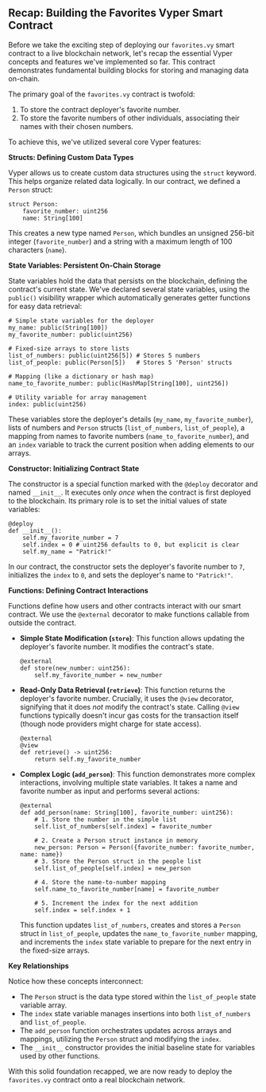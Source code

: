 ## Recap: Building the Favorites Vyper Smart Contract

Before we take the exciting step of deploying our `favorites.vy` smart contract to a live blockchain network, let's recap the essential Vyper concepts and features we've implemented so far. This contract demonstrates fundamental building blocks for storing and managing data on-chain.

The primary goal of the `favorites.vy` contract is twofold:
1.  To store the contract deployer's favorite number.
2.  To store the favorite numbers of other individuals, associating their names with their chosen numbers.

To achieve this, we've utilized several core Vyper features:

**Structs: Defining Custom Data Types**

Vyper allows us to create custom data structures using the `struct` keyword. This helps organize related data logically. In our contract, we defined a `Person` struct:

```vyper
struct Person:
    favorite_number: uint256
    name: String[100]
```

This creates a new type named `Person`, which bundles an unsigned 256-bit integer (`favorite_number`) and a string with a maximum length of 100 characters (`name`).

**State Variables: Persistent On-Chain Storage**

State variables hold the data that persists on the blockchain, defining the contract's current state. We've declared several state variables, using the `public()` visibility wrapper which automatically generates getter functions for easy data retrieval:

```vyper
# Simple state variables for the deployer
my_name: public(String[100])
my_favorite_number: public(uint256)

# Fixed-size arrays to store lists
list_of_numbers: public(uint256[5]) # Stores 5 numbers
list_of_people: public(Person[5])   # Stores 5 'Person' structs

# Mapping (like a dictionary or hash map)
name_to_favorite_number: public(HashMap[String[100], uint256])

# Utility variable for array management
index: public(uint256)
```

These variables store the deployer's details (`my_name`, `my_favorite_number`), lists of numbers and `Person` structs (`list_of_numbers`, `list_of_people`), a mapping from names to favorite numbers (`name_to_favorite_number`), and an `index` variable to track the current position when adding elements to our arrays.

**Constructor: Initializing Contract State**

The constructor is a special function marked with the `@deploy` decorator and named `__init__`. It executes only *once* when the contract is first deployed to the blockchain. Its primary role is to set the initial values of state variables:

```vyper
@deploy
def __init__():
    self.my_favorite_number = 7
    self.index = 0 # uint256 defaults to 0, but explicit is clear
    self.my_name = "Patrick!"
```

In our contract, the constructor sets the deployer's favorite number to `7`, initializes the `index` to `0`, and sets the deployer's name to `"Patrick!"`.

**Functions: Defining Contract Interactions**

Functions define how users and other contracts interact with our smart contract. We use the `@external` decorator to make functions callable from outside the contract.

*   **Simple State Modification (`store`)**: This function allows updating the deployer's favorite number. It modifies the contract's state.
    ```vyper
    @external
    def store(new_number: uint256):
        self.my_favorite_number = new_number
    ```

*   **Read-Only Data Retrieval (`retrieve`)**: This function returns the deployer's favorite number. Crucially, it uses the `@view` decorator, signifying that it does *not* modify the contract's state. Calling `@view` functions typically doesn't incur gas costs for the transaction itself (though node providers might charge for state access).
    ```vyper
    @external
    @view
    def retrieve() -> uint256:
        return self.my_favorite_number
    ```

*   **Complex Logic (`add_person`)**: This function demonstrates more complex interactions, involving multiple state variables. It takes a name and favorite number as input and performs several actions:
    ```vyper
    @external
    def add_person(name: String[100], favorite_number: uint256):
        # 1. Store the number in the simple list
        self.list_of_numbers[self.index] = favorite_number

        # 2. Create a Person struct instance in memory
        new_person: Person = Person({favorite_number: favorite_number, name: name})
        # 3. Store the Person struct in the people list
        self.list_of_people[self.index] = new_person

        # 4. Store the name-to-number mapping
        self.name_to_favorite_number[name] = favorite_number

        # 5. Increment the index for the next addition
        self.index = self.index + 1
    ```
    This function updates `list_of_numbers`, creates and stores a `Person` struct in `list_of_people`, updates the `name_to_favorite_number` mapping, and increments the `index` state variable to prepare for the next entry in the fixed-size arrays.

**Key Relationships**

Notice how these concepts interconnect:
*   The `Person` struct is the data type stored within the `list_of_people` state variable array.
*   The `index` state variable manages insertions into both `list_of_numbers` and `list_of_people`.
*   The `add_person` function orchestrates updates across arrays and mappings, utilizing the `Person` struct and modifying the `index`.
*   The `__init__` constructor provides the initial baseline state for variables used by other functions.

With this solid foundation recapped, we are now ready to deploy the `favorites.vy` contract onto a real blockchain network.